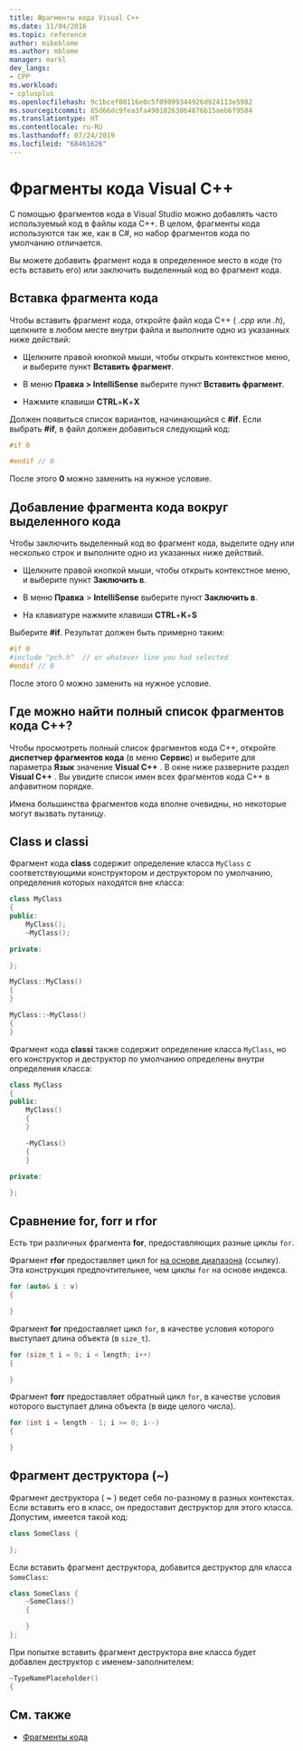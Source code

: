 ```yaml
---
title: Фрагменты кода Visual C++
ms.date: 11/04/2016
ms.topic: reference
author: mikeblome
ms.author: mblome
manager: markl
dev_langs:
- CPP
ms.workload:
- cplusplus
ms.openlocfilehash: 9c1bcef00116e0c5f09099344926d924113e5982
ms.sourcegitcommit: 85d66dc9fea3fa49018263064876b15aeb6f9584
ms.translationtype: HT
ms.contentlocale: ru-RU
ms.lasthandoff: 07/24/2019
ms.locfileid: "68461626"
---
```

# <a name="visual-c-code-snippets"></a>Фрагменты кода Visual C++

С помощью фрагментов кода в Visual Studio можно добавлять часто используемый код в файлы кода C++. В целом, фрагменты кода используются так же, как в C#, но набор фрагментов кода по умолчанию отличается.

Вы можете добавить фрагмент кода в определенное место в коде (то есть вставить его) или заключить выделенный код во фрагмент кода.

## <a name="insert-a-code-snippet"></a>Вставка фрагмента кода

Чтобы вставить фрагмент кода, откройте файл кода C++ ( *.cpp* или *.h*), щелкните в любом месте внутри файла и выполните одно из указанных ниже действий:

- Щелкните правой кнопкой мыши, чтобы открыть контекстное меню, и выберите пункт **Вставить фрагмент**.

- В меню **Правка > IntelliSense** выберите пункт **Вставить фрагмент**.

- Нажмите клавиши **CTRL**+**K**+**X**

Должен появиться список вариантов, начинающийся с **#if**. Если выбрать **#if**, в файл должен добавиться следующий код:

```cpp
#if 0

#endif // 0
```

После этого **0** можно заменить на нужное условие.

## <a name="use-a-code-snippet-to-surround-selected-code"></a>Добавление фрагмента кода вокруг выделенного кода

Чтобы заключить выделенный код во фрагмент кода, выделите одну или несколько строк и выполните одно из указанных ниже действий.

- Щелкните правой кнопкой мыши, чтобы открыть контекстное меню, и выберите пункт **Заключить в**.

- В меню **Правка** > **IntelliSense** выберите пункт **Заключить в**.

- На клавиатуре нажмите клавиши **CTRL**+**K**+**S**

Выберите **#if**. Результат должен быть примерно таким:

```cpp
#if 0
#include "pch.h"  // or whatever line you had selected
#endif // 0
```

После этого 0 можно заменить на нужное условие.

## <a name="where-can-i-find-a-complete-list-of-the-c-code-snippets"></a>Где можно найти полный список фрагментов кода C++?

Чтобы просмотреть полный список фрагментов кода C++, откройте **диспетчер фрагментов кода** (в меню **Сервис**) и выберите для параметра **Язык** значение **Visual C++** . В окне ниже разверните раздел **Visual C++** . Вы увидите список имен всех фрагментов кода C++ в алфавитном порядке.

Имена большинства фрагментов кода вполне очевидны, но некоторые могут вызвать путаницу.

## <a name="class-vs-classi"></a>Class и classi

Фрагмент кода **class** содержит определение класса `MyClass` с соответствующими конструктором и деструктором по умолчанию, определения которых находятся вне класса:

```cpp
class MyClass
{
public:
    MyClass();
    ~MyClass();

private:

};

MyClass::MyClass()
{
}

MyClass::~MyClass()
{
}
```

Фрагмент кода **classi** также содержит определение класса `MyClass`, но его конструктор и деструктор по умолчанию определены внутри определения класса:

```cpp
class MyClass
{
public:
    MyClass()
    {
    }

    ~MyClass()
    {
    }

private:

};
```

## <a name="for-vs-forr-vs-rfor"></a>Сравнение for, forr и rfor

Есть три различных фрагмента **for**, предоставляющих разные циклы `for`.

Фрагмент **rfor** предоставляет цикл for [на основе диапазона](/cpp/cpp/range-based-for-statement-cpp) (ссылку). Эта конструкция предпочтительнее, чем циклы `for` на основе индекса.

```cpp
for (auto& i : v)
{

}
```

Фрагмент **for** предоставляет цикл `for`, в качестве условия которого выступает длина объекта (в `size_t`).

```cpp
for (size_t i = 0; i < length; i++)
{

}
```

Фрагмент **forr** предоставляет обратный цикл `for`, в качестве условия которого выступает длина объекта (в виде целого числа).

```cpp
for (int i = length - 1; i >= 0; i--)
{

}
```

## <a name="the-destructor-snippet-"></a>Фрагмент деструктора (~)

Фрагмент деструктора ( **~** ) ведет себя по-разному в разных контекстах. Если вставить его в класс, он предоставит деструктор для этого класса. Допустим, имеется такой код:

```cpp
class SomeClass {

};
```

Если вставить фрагмент деструктора, добавится деструктор для класса `SomeClass`:

```cpp
class SomeClass {
    ~SomeClass()
    {

    }
};
```

При попытке вставить фрагмент деструктора вне класса будет добавлен деструктор с именем-заполнителем:

```cpp
~TypeNamePlaceholder()
{
```

## <a name="see-also"></a>См. также

- [Фрагменты кода](../ide/code-snippets.md)